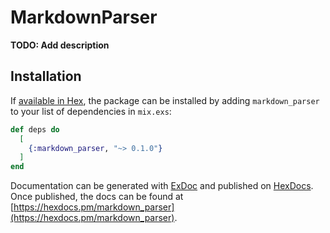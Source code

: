 # MarkdownParser

**TODO: Add description**

## Installation

If [available in Hex](https://hex.pm/docs/publish), the package can be installed
by adding `markdown_parser` to your list of dependencies in `mix.exs`:

```elixir
def deps do
  [
    {:markdown_parser, "~> 0.1.0"}
  ]
end
```

Documentation can be generated with [ExDoc](https://github.com/elixir-lang/ex_doc)
and published on [HexDocs](https://hexdocs.pm). Once published, the docs can
be found at [https://hexdocs.pm/markdown_parser](https://hexdocs.pm/markdown_parser).

